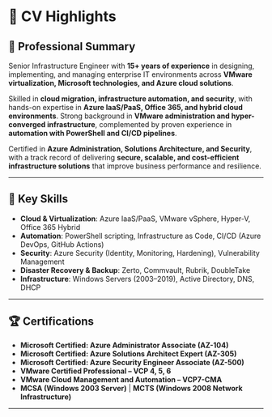 # 📄 CV Highlights  

## 📝 Professional Summary  
Senior Infrastructure Engineer with **15+ years of experience** in designing, implementing, and managing enterprise IT environments across **VMware virtualization, Microsoft technologies, and Azure cloud solutions**.  

Skilled in **cloud migration, infrastructure automation, and security**, with hands-on expertise in **Azure IaaS/PaaS, Office 365, and hybrid cloud environments**. Strong background in **VMware administration and hyper-converged infrastructure**, complemented by proven experience in **automation with PowerShell and CI/CD pipelines**.  

Certified in **Azure Administration, Solutions Architecture, and Security**, with a track record of delivering **secure, scalable, and cost-efficient infrastructure solutions** that improve business performance and resilience.  

---

## 🔑 Key Skills  
- **Cloud & Virtualization**: Azure IaaS/PaaS, VMware vSphere, Hyper-V, Office 365 Hybrid  
- **Automation**: PowerShell scripting, Infrastructure as Code, CI/CD (Azure DevOps, GitHub Actions)  
- **Security**: Azure Security (Identity, Monitoring, Hardening), Vulnerability Management  
- **Disaster Recovery & Backup**: Zerto, Commvault, Rubrik, DoubleTake  
- **Infrastructure**: Windows Servers (2003–2019), Active Directory, DNS, DHCP  

---

## 🏆 Certifications  
- **Microsoft Certified: Azure Administrator Associate (AZ-104)**  
- **Microsoft Certified: Azure Solutions Architect Expert (AZ-305)**  
- **Microsoft Certified: Azure Security Engineer Associate (AZ-500)**  
- **VMware Certified Professional – VCP 4, 5, 6**  
- **VMware Cloud Management and Automation – VCP7-CMA**  
- **MCSA (Windows 2003 Server)** | **MCTS (Windows 2008 Network Infrastructure)**  

---

